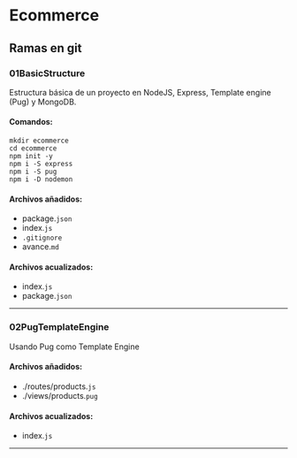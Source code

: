 # Ecommerce

## Ramas en git

### 01BasicStructure

Estructura básica de un proyecto en NodeJS, Express, Template engine (Pug) y MongoDB.

#### Comandos:

```shell
mkdir ecommerce
cd ecommerce
npm init -y
npm i -S express
npm i -S pug
npm i -D nodemon
```

#### Archivos añadidos:

- package.`json`
- index.`js`
- `.gitignore`
- avance.`md`

#### Archivos acualizados:

- index.`js`
- package.`json`

---

### 02PugTemplateEngine

Usando Pug como Template Engine

#### Archivos añadidos:

- ./routes/products.`js`
- ./views/products.`pug`

#### Archivos acualizados:

- index.`js`

---
